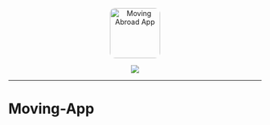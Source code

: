 <p align="center">
<a href="https://moving-abroad.netlify.app"><img height="100" src="https://images.vexels.com/media/users/3/128926/isolated/preview/c60c97eba10a56280114b19063d04655-plane-airport-round-icon-by-vexels.png" alt="Moving Abroad App" align="center" style="border-radius:10px"></a>
</p>

<p align="center">
  <img src="https://visitor-badge.glitch.me/badge?page_id=lukasver.Moving-App" align="center">
</p>

---

# Moving-App
